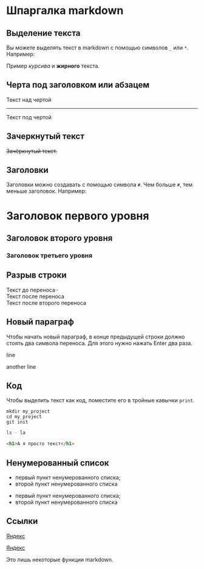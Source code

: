 # Шпаргалка markdown

## Выделение текста

Вы можете выделять текст в markdown с помощью символов `_` или `*`. Например:

Пример _курсива_ и **жирного** текста.

## Черта под заголовком или абзацем

Текст над чертой

---

Текст под чертой

## Зачеркнутый текст

~~Зачёркнутый текст.~~

## Заголовки

Заголовки можно создавать с помощью символа `#`. Чем больше `#`, тем меньше заголовок. Например:

# Заголовок первого уровня
## Заголовок второго уровня
### Заголовок третьего уровня

## Разрыв строки

Текст до переноса⋅⋅  
Текст после переноса <br>
Текст после второго переноса

## Новый параграф

Чтобы начать новый параграф, в конце предыдущей строки должно стоять два символа переноса. Для этого нужно нажать Enter два раза.

line

another line

## Код

Чтобы выделить текст как код, поместите его в тройные кавычки ```print```. 

```
mkdir my_project
cd my_project  
git init  
```  

```bash
ls - la
```
```html
<h1>А я просто текст</h1>
``` 

## Ненумерованный список

* первый пункт ненумерованного списка;
* второй пункт ненумерованного списка

- первый пункт ненумерованного списка;
- второй пункт ненумерованного списка

## Ссылки

[Яндекс](https://www.yandex.ru)

[Яндекс](https://www.yandex.ru "Я Yandex!")

Это лишь некоторые функции markdown.
